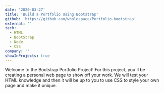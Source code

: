 ```yaml
---
date: '2020-03-27'
title: 'Build a Portfolio Using Bootstrap'
github: 'https://github.com/wholespace/Portfolio-bootstrap'
external: ''
tech:
  - HTML
  - BootStrap
  - Node
  - CSS
company: ''
showInProjects: true
---
```


Welcome to the Bootstrap Portfolio Project! For this project, you'll be creating a personal web page to show off your work. We will test your HTML knowledge and then it will be up to you to use CSS to style your own page and make it unique.
